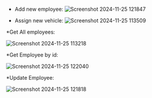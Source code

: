 * Add new employee:
![Screenshot 2024-11-25 121847](https://github.com/user-attachments/assets/c4a25036-9d3b-4ab4-9efa-8406c3f46de6)

* Assign new vehicle:
![Screenshot 2024-11-25 113509](https://github.com/user-attachments/assets/302691c4-e3e5-4f61-98fb-5dd125c59a09)

*Get All employees:

![Screenshot 2024-11-25 113218](https://github.com/user-attachments/assets/25ac9dfa-cd26-484d-acaf-8812be19d1ed)

*Get Employee by id:

![Screenshot 2024-11-25 122040](https://github.com/user-attachments/assets/04020642-2a39-4453-aeb3-b3f53b933066)

*Update Employee:

![Screenshot 2024-11-25 121818](https://github.com/user-attachments/assets/06d8b604-def8-4774-ae99-b6e2d8b5dcfb)
